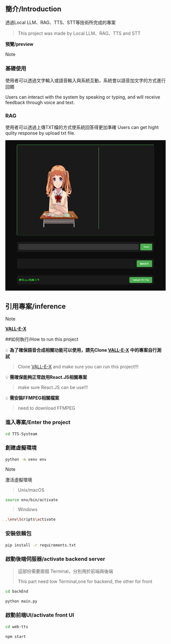 ## 簡介/Introduction

透過Local LLM、RAG、TTS、STT等技術所完成的專案  
> This project was made by Local LLM、RAG、TTS and STT

**預覽/preview**
>[!NOTE]
> ### 基礎使用
> 使用者可以透過文字輸入或語音輸入與系統互動，系統會以語音加文字的方式進行回饋
>
>Users can interact with the system by speaking or typing, and will receive feedback through voice and text.
>### RAG
>使用者可以透過上傳TXT檔的方式使系統回答得更加準確
>Users can get hight qulity response by upload txt file.




![preview](https://github.com/ImChouOWO/TTS-Systeam/blob/main/img/img%201.png)



## 引用專案/inference

> [!NOTE]
> [**VALL-E-X**](https://github.com/Plachtaa/VALL-E-X)


##如何執行/How to run this project

💡 **為了確保語音合成相關功能可以使用，請先Clone [VALL-E-X](https://github.com/Plachtaa/VALL-E-X) 中的專案自行測試**
> Clone  [VALL-E-X](https://github.com/Plachtaa/VALL-E-X)  and make sure you can run this project!!!

💡 **需確保能夠正常啟用React.JS相關專案**
> make sure React.JS can be use!!!

💡 **需安裝FFMPEG相關檔案**
> need to download FFMPEG

### 進入專案/Enter the project
```bash
cd TTS-Systeam
```
### 創建虛擬環境
```bash
python -m venv env
```
> [!NOTE]
> 激活虛擬環境

> Unix/macOS
```bash
source env/bin/activate
```
> Windows
```bash
.\env\Scripts\activate 
```
### 安裝依賴包

```bash
pip install -r requirements.txt
```
### 啟動後端伺服器/activate backend server
> 這部份需要兩個 Terminal，分別用於前端與後端
> 
> This part need tow Terminal,one for backend, the other for front

```bash
cd backEnd
```

```bash
python main.py
```

### 啟動前端UI/activate front UI

```bash
cd web-tts
```

```bash
npm start
```
